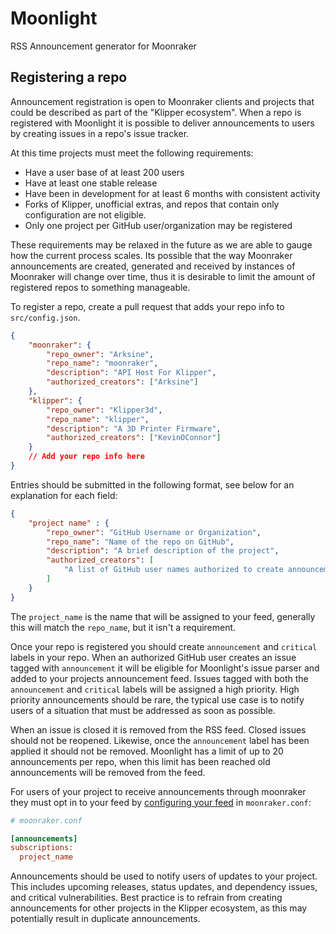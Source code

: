 # Moonlight
RSS Announcement generator for Moonraker


## Registering a repo

Announcement registration is open to Moonraker clients and projects
that could be described as part of the "Klipper ecosystem".  When
a repo is registered with Moonlight it is possible to deliver
announcements to users by creating issues in a repo's issue tracker.

At this time projects must meet the following requirements:

- Have a user base of at least 200 users
- Have at least one stable release
- Have been in development for at least 6 months with consistent activity
- Forks of Klipper, unofficial extras, and repos that contain only
  configuration are not eligible.
- Only one project per GitHub user/organization may be registered

These requirements may be relaxed in the future as we are able to gauge
how the current process scales.  Its possible that the way Moonraker
announcements are created, generated and received by instances of Moonraker
will change over time, thus it is desirable to limit the amount of
registered repos to something manageable.

To register a repo, create a pull request that adds your repo info
to `src/config.json`.

```json
{
    "moonraker": {
        "repo_owner": "Arksine",
        "repo_name": "moonraker",
        "description": "API Host For Klipper",
        "authorized_creators": ["Arksine"]
    },
    "klipper": {
        "repo_owner": "Klipper3d",
        "repo_name": "klipper",
        "description": "A 3D Printer Firmware",
        "authorized_creators": ["KevinOConnor"]
    }
    // Add your repo info here
}
```
Entries should be submitted in the following format, see below
for an explanation for each field:

```json
{
    "project name" : {
        "repo_owner": "GitHub Username or Organization",
        "repo_name": "Name of the repo on GitHub",
        "description": "A brief description of the project",
        "authorized_creators": [
            "A list of GitHub user names authorized to create announcements on this repo"
        ]
    }
}
```

The `project_name` is the name that will be assigned to your feed, generally
this will match the `repo_name`, but it isn't a requirement.

Once your repo is registered you should create `announcement` and `critical`
labels in your repo.  When an authorized GitHub user creates an issue
tagged with `announcement` it will be eligible for Moonlight's issue parser
and added to your projects announcement feed. Issues tagged with both the
`announcement` and `critical` labels will be assigned a high priority.
High priority announcements should be rare, the typical use case is to notify
users of a situation that must be addressed as soon as possible.

When an issue is closed it is removed from the RSS feed.  Closed issues should
not be reopened.  Likewise, once the `announcement` label has been applied it
should not be removed.  Moonlight has a limit of up to 20 announcements per
repo, when this limit has been reached old announcements will be removed from
the feed.

For users of your project to receive announcements through moonraker they
must opt in to your feed by
[configuring your feed](https://moonraker.readthedocs.io/en/latest/configuration/#announcements)
in `moonraker.conf`:

```ini
# moonraker.conf

[announcements]
subscriptions:
  project_name
```

Announcements should be used to notify users of updates to your project.
This includes upcoming releases, status updates, and dependency issues,
and critical vulnerabilities.  Best practice is to refrain
from creating announcements for other projects in the Klipper ecosystem,
as this may potentially result in duplicate announcements.
